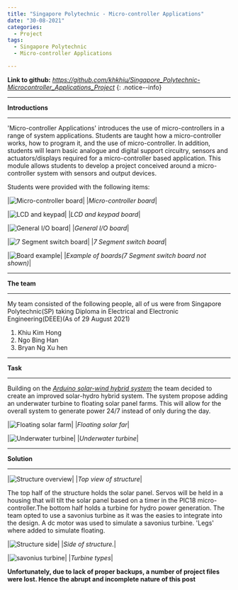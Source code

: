 ```yaml
---
title: "Singapore Polytechnic - Micro-controller Applications"
date: "30-08-2021"
categories:
  - Project
tags:
  - Singapore Polytechnic
  - Micro-controller Applications

---
```

**Link to github:**
<cite><a href="https://github.com/khkhiu/Singapore_Polytechnic-CADD">https://github.com/khkhiu/Singapore_Polytechnic-Microcontroller_Applications_Project</a></cite>
{: .notice--info}


***

<strong>Introductions</strong>

***

'Micro-controller Applications' introduces the use of micro-controllers in a range of system applications. Students are taught how a micro-controller works, how to program it, and the use of micro-controller. In addition, students will learn basic analogue and digital support circuitry, sensors and actuators/displays required for a micro-controller based application. This module allows students to develop a project conceived around a micro-controller system with sensors and output devices.

Students were provided with the following items:

|![Micro-controller board](/assets/images/SP-MAPP/MCT_board.png)|
|<em>Micro-controller board</em>|

|![LCD and keypad](/assets/images/SP-MAPP/LCD-Keypad.png)|
|<em>LCD and keypad board</em>|

|![General I/O board](/assets/images/SP-MAPP/GIO_board.png)|
|<em>General I/O board</em>|

|![7 Segment switch board](/assets/images/SP-MAPP/7-Segmet-Switch_board.png)|
|<em>7 Segment switch board</em>|

|![Board example](/assets/images/SP-MAPP/Board_example.png)|
|<em>Example of boards(7 Segment switch board not shown)</em>|

***

<strong>The team</strong>

***

My team consisted of the following people, all of us were from Singapore Polytechnic(SP) taking Diploma in Electrical and Electronic Engineering(DEEE)(As of 29 August 2021)

1. Khiu Kim Hong
2. Ngo Bing Han
3. Bryan Ng Xu hen

***

<strong>Task</strong>

***
Building on the <cite><a href="https://khkhiu.github.io/project/SP-EDS/">Arduino solar-wind hybrid system</a></cite> the team decided to create an improved solar-hydro hybrid system. The system propose adding an underwater turbine to floating solar panel farms. This will allow for the overall system to generate power 24/7 instead of only during the day.

|![Floating solar farm](/assets/images/SP-MAPP/Solar.jpg)|
|<em>Floating solar far</em>|

|![Underwater turbine](/assets/images/SP-MAPP/hydro.jpg)|
|<em>Underwater turbine</em>|

***

<strong>Solution</strong>

***

|![Structure overview](/assets/images/SP-MAPP/Structure-Overview.png)|
|<em>Top view of structure</em>|

The top half of the structure holds the solar panel. Servos will be held in a housing that will tilt the solar panel based on a timer in the PIC18 micro-controller.The bottom half holds a turbine for hydro power generation. The team opted to use a savonius turbine as it was the easies to integrate into the design. A dc motor was used to simulate a savonius turbine. 'Legs' where added to simulate floating.

|![Structure side](/assets/images/SP-MAPP/Structure-side.png)|
|<em>Side of structure.</em>|

|![savonius turbine](/assets/images/SP-MAPP/Turbine.png)|
|<em>Turbine types</em>|

<strong>Unfortunately, due to lack of proper backups, a number of project files were lost. Hence the abrupt and incomplete nature of this post</strong>